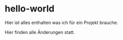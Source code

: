 # hello-world
Hier ist alles enthalten was ich für ein Projekt brauche.

Hier finden alle Änderungen statt.
